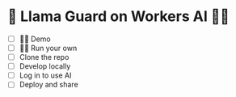 # 🦙 Llama Guard on Workers AI 💂‍♂️

- [ ] 👩‍💻 Demo
- [ ] 🏃‍♂️ Run your own
- [ ] Clone the repo
- [ ] Develop locally
- [ ] Log in to use AI
- [ ] Deploy and share
